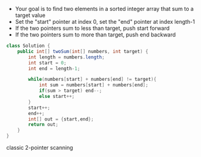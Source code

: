 * Your goal is to find two elements in a sorted integer array that sum to a target value
* Set the "start" pointer at index 0, set the "end" pointer at index length-1
* If the two pointers sum to less than target, push start forward
* If the two pointers sum to more than target, push end backward
```java
class Solution {
    public int[] twoSum(int[] numbers, int target) {
        int length = numbers.length;
        int start = 0;
        int end = length-1;

        while(numbers[start] + numbers[end] != target){
            int sum = numbers[start] + numbers[end];
            if(sum > target) end--;
            else start++;
        }
        start++;
        end++;
        int[] out = {start,end};
        return out;
    }
}
```
classic 2-pointer scanning